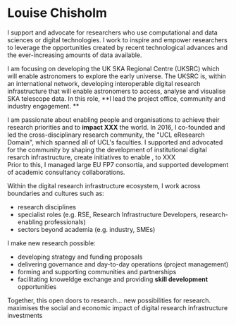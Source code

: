 # Louise Chisholm
I  support and advocate for researchers who use computational and data sciences or digital technologies. I work to inspire and empower researchers to leverage the opportunities created by recent technological advances and the ever-increasing amounts of data available.

I am focusing on developing the UK SKA Regional Centre (UKSRC) which will enable astronomers to explore the early universe. The UKSRC is, within an international network, developing interoperable digital research infrastructure that will enable astronomers to access, analyse and visualise SKA telescope data. In this role, **I lead the project office, community and industry engagement. **

I am passionate about enabling people and organisations to achieve their research priorities and to **impact XXX** the world. In 2016, I co-founded and led the cross-disciplinary research community, the "UCL eResearch Domain", which spanned all of UCL's faculties. I supported and advocated for the community by shaping the development of institutional digital resarch infrastructure, create initiatives to enable , to XXX    
Prior to this, I managed large EU FP7 consortia, and supported development of academic consultancy collaborations.

Within the digital research infrastructure ecosystem, I work across boundaries and cultures such as:
* research disciplines
* specialist roles (e.g. RSE, Research Infrastructure Developers, research-enabling professionals)
* sectors beyond academia (e.g. industry, SMEs)

 I make new research possible: 
 * developing strategy and funding proposals 
 * delivering governance and day-to-day operations (project management)
 * forming and supporting communities and partnerships
 * facilitating knoweldge exchange and providing **skill development** opportunities 
 
Together, this open doors to research... new possibilities for research. 
maximises the social and economic impact of digital research infrastructure investments 




 
